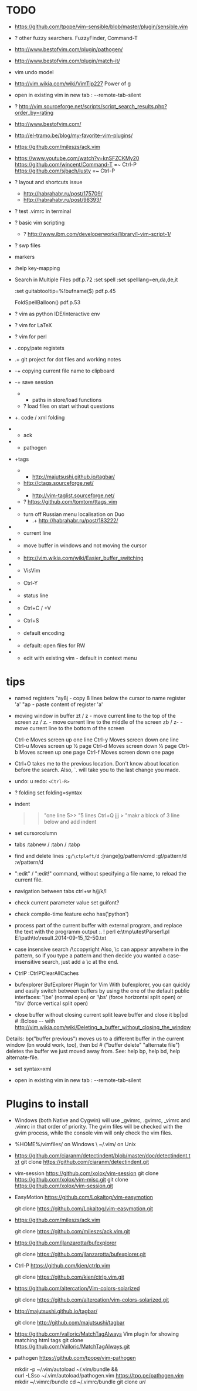 
TODO
====
* https://github.com/tpope/vim-sensible/blob/master/plugin/sensible.vim
* ? other fuzzy searchers. FuzzyFinder, Command-T
* <http://www.bestofvim.com/plugin/pathogen/>
* <http://www.bestofvim.com/plugin/match-it/>
* vim undo model 
* <http://vim.wikia.com/wiki/VimTip227> Power of g

* open in existing vim in new tab : --remote-tab-silent
* ? <http://vim.sourceforge.net/scripts/script_search_results.php?order_by=rating>

* <http://www.bestofvim.com/>
* <http://el-tramo.be/blog/my-favorite-vim-plugins/>

* <https://github.com/mileszs/ack.vim>

* https://www.youtube.com/watch?v=knSFZCKMy20
	https://github.com/wincent/Command-T =~ Ctrl-P
	https://github.com/sjbach/lusty  =~ Ctrl-P


* ? layout and shortcuts issue
	* http://habrahabr.ru/post/175709/
	* http://habrahabr.ru/post/98393/

* ? test .vimrc in terminal

* ? basic vim scripting
    * ? <http://www.ibm.com/developerworks/library/l-vim-script-1/>
* ? swp files

* markers

* :help key-mapping

* Search in Multiple Files
  pdf.p.72
  :set spell
  :set spelllang=en,da,de,it

  :set guitabtooltip=%!bufname($)
  pdf.p.45

  FoldSpellBalloon()
  pdf.p.53

* ? vim as python IDE/interactive env
* ? vim for LaTeX
* ? vim for perl

* . copy/pate registets
* .+ git project for dot files and working notes
* -+ copying current file name to clipboard
* -+ save session
    * - paths in store/load functions
    * ? load files on start without questions
* +. code / xml folding

* + ack
* + pathogen
* +tags
	* + <http://majutsushi.github.io/tagbar/>
    * <http://ctags.sourceforge.net/>
	* - <http://vim-taglist.sourceforge.net/>
	* ? <https://github.com/tomtom/ttags_vim>

* + turn off Russian menu localisation on Duo
	* .+ http://habrahabr.ru/post/183222/
* + current line 
* + move buffer in windows and not moving the cursor
* + <http://vim.wikia.com/wiki/Easier_buffer_switching>
* + VisVim
* + Ctrl-Y
* + status line
* + Ctrl+C / +V
* + Ctrl+S
* + default encoding
* + default: open files for RW
* + edit with existing vim - default in context menu

tips
====
* named registers
	"ay8j   - copy 8 lines below the cursor to name register 'a'
	"ap     - paste content of register 'a'

* moving window in buffer
	zt / z<Enter> - move current line to the top of the screen
	zz / z. - move current line to the middle of the screen
	zb / z- - move current line to the bottom of the screen

	Ctrl-e Moves screen up one line
	Ctrl-y Moves screen down one line
	Ctrl-u Moves screen up ½ page
	Ctrl-d Moves screen down ½ page
	Ctrl-b Moves screen up one page
	Ctrl-f Moves screen down one page

* Ctrl+O takes me to the previous location. Don't know about location before the search.
    Also, `. will take you to the last change you made.
 

* undo: u
  redo: ``<Ctrl-R>``

* ? folding
	set folding=syntax

* indent
	>> "one line
	5>> "5 lines
	Ctrl+Q jjj > "makr a block of 3 line below and add indent

* set cursorcolumn
* tabs
	:tabnew / :tabn / :tabp

* find and delete lines ``:g/\ctpleft/d``
    :[range]g/pattern/cmd
    :g!/pattern/d
    :v/pattern/d

* ":edit" / ":edit!" command, without specifying a file name, to reload the current file.

* navigation between tabs
	ctrl+w h/j/k/l

* check current parameter value
	set guifont?

* check compile-time feature
	echo has('python')

* process part of the current buffer with external program, and replace the text with the programm output
	:. ! perl e:\tmp\utestParser1.pl E:\path\to\result.2014-09-15_12-50.txt

* case insensive search
	/\ccopyright
	Also, \c can appear anywhere in the pattern, so if you type a pattern and then decide you wanted a case-insensitive search, just add a \c at the end.

* CtrlP
	:CtrlPClearAllCaches 

* bufexplorer
	BufExplorer Plugin for Vim
	With bufexplorer, you can quickly and easily switch between buffers by using the one of the default public interfaces:
	'\be' (normal open) or '\bs' (force horizontal split open) or '\bv' (force vertical split open)

* close buffer without closing current split
leave buffer and close it
	bp|bd #
	:Bclose -- with <http://vim.wikia.com/wiki/Deleting_a_buffer_without_closing_the_window>

Details: bp("buffer previous") moves us to a different buffer in the current window (bn would work, too), then bd # ("buffer delete" "alternate file") deletes the buffer we just moved away from. See: help bp, help bd, help alternate-file.

* set syntax=xml

* open in existing vim in new tab : --remote-tab-silent

Plugins to install
==================
* Windows (both Native and Cygwin) will use _gvimrc, .gvimrc, _vimrc and .vimrc in that order of priority. The gvim files will be checked with the gvim process, while the console vim will only check the vim files.

* %HOME%/vimfiles/ on Windows \ ~/.vim/ on Unix

* <https://github.com/ciaranm/detectindent/blob/master/doc/detectindent.txt>
    git clone https://github.com/ciaranm/detectindent.git

* vim-session <https://github.com/xolox/vim-session>
  git clone https://github.com/xolox/vim-misc.git
  git clone https://github.com/xolox/vim-session.git

* EasyMotion <https://github.com/Lokaltog/vim-easymotion>

	git clone https://github.com/Lokaltog/vim-easymotion.git

* <https://github.com/mileszs/ack.vim>

	git clone https://github.com/mileszs/ack.vim.git

* <https://github.com/jlanzarotta/bufexplorer>

	git clone https://github.com/jlanzarotta/bufexplorer.git

* Ctrl-P <https://github.com/kien/ctrlp.vim>

	git clone https://github.com/kien/ctrlp.vim.git

* <https://github.com/altercation/Vim-colors-solarized>

	git clone https://github.com/altercation/vim-colors-solarized.git

* <http://majutsushi.github.io/tagbar/>

	git clone http://github.com/majutsushi/tagbar

* <https://github.com/valloric/MatchTagAlways> Vim plugin for showing matching html tags
    git clone https://github.com/Valloric/MatchTagAlways.git

* pathogen <https://github.com/tpope/vim-pathogen>

    mkdir -p ~/.vim/autoload ~/.vim/bundle && \
    curl -LSso ~/.vim/autoload/pathogen.vim https://tpo.pe/pathogen.vim
    mkdir ~/.vimrc/bundle
    cd ~/.vimrc/bundle
    git clone _url_




